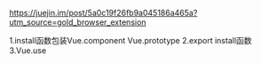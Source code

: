 https://juejin.im/post/5a0c19f26fb9a045186a465a?utm_source=gold_browser_extension

1.install函数包装Vue.component Vue.prototype
2.export install函数
3.Vue.use